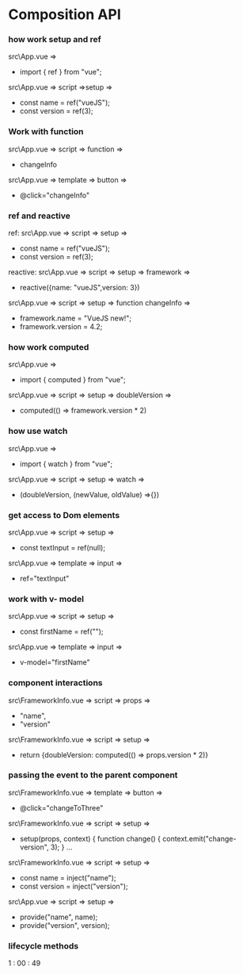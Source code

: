 # Composition API

### how work setup and ref

src\App.vue => 
- import { ref } from "vue";

src\App.vue => script =>setup => 
- const name = ref("vueJS");
- const version = ref(3);

### Work with function
src\App.vue => script => function => 
- changeInfo

src\App.vue => template => button => 
- @click="changeInfo"

### ref and reactive
ref:
src\App.vue => script => setup =>
- const name = ref("vueJS");
- const version = ref(3);

reactive: 
src\App.vue => script => setup => framework =>

- reactive({name: "vueJS",version: 3})

src\App.vue => script => setup => function changeInfo =>
- framework.name = "VueJS new!";
- framework.version = 4.2;

### how work computed
src\App.vue => 
- import { computed } from "vue";

src\App.vue => script => setup => doubleVersion => 
- computed(() => framework.version * 2)

### how use watch
src\App.vue => 
- import { watch } from "vue";

src\App.vue => script => setup => watch => 
- (doubleVersion, (newValue, oldValue) =>{})

### get access to Dom elements

src\App.vue => script => setup =>
- const textInput = ref(null);


src\App.vue => template => input =>
-  ref="textInput" 

### work with v- model

src\App.vue => script => setup =>
- const firstName = ref("");

src\App.vue => template => input =>
- v-model="firstName"

### component interactions

src\FrameworkInfo.vue => script => props =>
- "name",
- "version"

src\FrameworkInfo.vue => script => setup =>
- return {doubleVersion: computed(() => props.version * 2)}

### passing the event to the parent component

src\FrameworkInfo.vue => template => button =>
- @click="changeToThree"

src\FrameworkInfo.vue => script => setup =>
- setup(props, context) {
    function change() {
      context.emit("change-version", 3);
    } ...

src\FrameworkInfo.vue => script => setup =>
- const name = inject("name");
- const version = inject("version");

src\App.vue => script => setup =>
- provide("name", name);
- provide("version", version);


### lifecycle methods
1 : 00 : 49